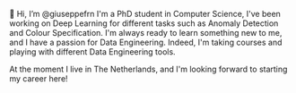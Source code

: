 👋 Hi, I’m @giuseppefrn
I'm a PhD student in Computer Science, I've been working on Deep Learning for different tasks such as Anomaly Detection and Colour Specification. 
I'm always ready to learn something new to me, and I have a passion for Data Engineering. Indeed, I'm taking courses and playing with different Data Engineering tools. 

At the moment I live in The Netherlands, and I'm looking forward to starting my career here!
